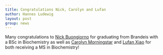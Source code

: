 ```yaml
---
title: Congratulations Nick, Carolyn and Lufan
author: Hannes Ludewig
layout: post
group: news
---
```


Many congratulations to <a href="/alumni/#Nick+Buongiorno">Nick Buongiorno</a> for graduating from Brandeis with a BSc in Biochemistry as well as <a href="/member/#Carolyn+Morningstar">Carolyn Morningstar</a> and <a href="/member/#Lufan+Xiao">Lufan Xiao</a> for both receiving a MS in Biochemistry!
